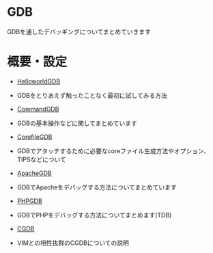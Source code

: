 GDB
====
GDBを通したデバッギングについてまとめていきます

# 概要・設定
* [HelloworldGDB](HelloworldGDB)
 * GDBをとりあえず触ったことなく最初に試してみる方法

* [CommandGDB](CommandGDB)
 * GDBの基本操作などに関してまとめています

* [CorefileGDB](CorefileGDB)
 * GDBでアタッチするために必要なcoreファイル生成方法やオプション、TIPSなどについて

* [ApacheGDB](ApacheGDB.md)
 * GDBでApacheをデバッグする方法についてまとめています

* [PHPGDB](PHPGDB)
 * GDBでPHPをデバッグする方法についてまとめます(TDB)

* [CGDB](CGDB)
 * VIMとの相性抜群のCGDBについての説明
